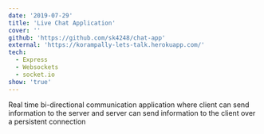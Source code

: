 ```yaml
---
date: '2019-07-29'
title: 'Live Chat Application'
cover: ''
github: 'https://github.com/sk4248/chat-app'
external: 'https://korampally-lets-talk.herokuapp.com/'
tech:
  - Express
  - Websockets
  - socket.io
show: 'true'
---
```


Real time bi-directional communication application where client can send information to the server and server can send information to the client over a persistent connection
